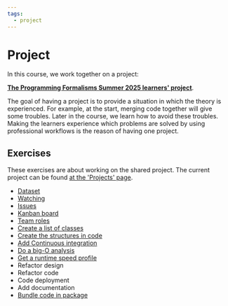 ```yaml
---
tags:
  - project
---
```


# Project

In this course, we work together on a project:

**[The Programming Formalisms Summer 2025 learners' project](https://github.com/programming-formalisms/programming_formalisms_project_autumn_2025)**.

The goal of having a project is to provide a situation in which the theory is
experienced. For example, at the start, merging code together will give
some troubles. Later in the course, we learn how to avoid these troubles.
Making the learners experience which problems are solved by
using professional workflows is the reason of having one project.

## Exercises

These exercises are about working on the shared project.
The current project can be found [at the 'Projects' page](projects.md).

- [Dataset](uppsala_tm_1722-2022.zip)
- [Watching](../watching/README.md)
- [Issues](issues.md)
- [Kanban board](kanban_board.md)
- [Team roles](team_roles.md)
- [Create a list of classes](create_class_list.md)
- [Create the structures in code](create_structs.md)
- [Add Continuous integration](../continuous_integration/README.md)
- [Do a big-O analysis](../optimisation/big_o.md)
- [Get a runtime speed profile](../optimisation/runtime_speed_profiles.md)
- Refactor design
- Refactor code
- Code deployment
- Add documentation
- [Bundle code in package](../package/README.md)
